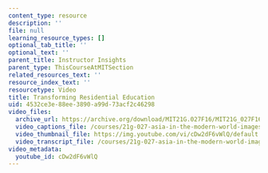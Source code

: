```yaml
---
content_type: resource
description: ''
file: null
learning_resource_types: []
optional_tab_title: ''
optional_text: ''
parent_title: Instructor Insights
parent_type: ThisCourseAtMITSection
related_resources_text: ''
resource_index_text: ''
resourcetype: Video
title: Transforming Residential Education
uid: 4532ce3e-88ee-3890-a99d-73acf2c46298
video_files:
  archive_url: https://archive.org/download/MIT21G.027F16/MIT21G_027F16_educator_08_300k.mp4
  video_captions_file: /courses/21g-027-asia-in-the-modern-world-images-representations-fall-2016/25b11e7039455206a542660a4ed924c5_1801231.vtt
  video_thumbnail_file: https://img.youtube.com/vi/cDw2dF6vWlQ/default.jpg
  video_transcript_file: /courses/21g-027-asia-in-the-modern-world-images-representations-fall-2016/48c4446747acdc1af4517099359c0053_1801231.pdf
video_metadata:
  youtube_id: cDw2dF6vWlQ
---
```

